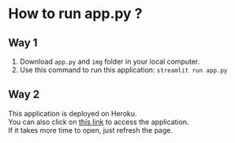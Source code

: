 # How to run app.py ?

## Way 1

1. Download `app.py` and `img` folder in your local computer.
2. Use this command to run this application: `streamlit run app.py`

## Way 2

This application is deployed on Heroku.   
You can also click on [this link](https://aws-deployment.herokuapp.com/) to access the application.  
If it takes more time to open, just refresh the page.
